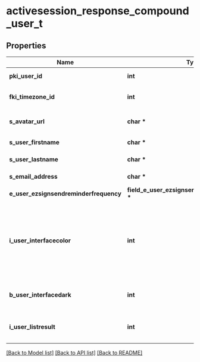 # activesession_response_compound_user_t

## Properties
Name | Type | Description | Notes
------------ | ------------- | ------------- | -------------
**pki_user_id** | **int** | The unique ID of the User | 
**fki_timezone_id** | **int** | The unique ID of the Timezone | 
**s_avatar_url** | **char \*** | The url of the picture used as avatar | 
**s_user_firstname** | **char \*** | The first name of the user | 
**s_user_lastname** | **char \*** | The last name of the user | 
**s_email_address** | **char \*** | The email address. | 
**e_user_ezsignsendreminderfrequency** | **field_e_user_ezsignsendreminderfrequency_t \*** |  | 
**i_user_interfacecolor** | **int** | The int32 representation of the interface color. For example, RGB color #39435B would be 3752795 | 
**b_user_interfacedark** | **int** | Whether to use a dark mode interface | 
**i_user_listresult** | **int** | The number of rows to return by default in lists | 

[[Back to Model list]](../README.md#documentation-for-models) [[Back to API list]](../README.md#documentation-for-api-endpoints) [[Back to README]](../README.md)


